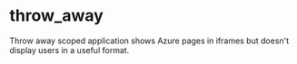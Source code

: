 # throw_away
Throw away scoped application shows Azure pages in iframes but doesn't display users in a useful format.
